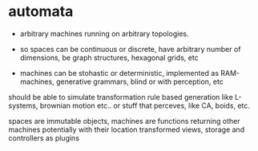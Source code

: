 # automata

* arbitrary machines running on arbitrary topologies.

* so spaces can be continuous or discrete, have arbitrary number of dimensions, be graph structures, hexagonal grids, etc
* machines can be stohastic or deterministic, implemented as RAM-machines, generative grammars, blind or with perception, etc 
 
should be able to simulate transformation rule based generation like L-systems, brownian motion etc..
or stuff that perceves, like CA, boids, etc.


spaces are immutable objects, machines are functions returning other machines potentially with their location transformed
views, storage and controllers as plugins

